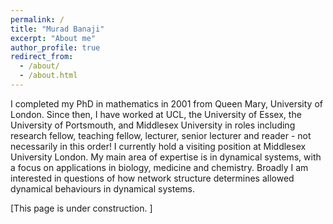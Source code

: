 ```yaml
---
permalink: /
title: "Murad Banaji"
excerpt: "About me"
author_profile: true
redirect_from: 
  - /about/
  - /about.html
---
```


I completed my PhD in mathematics in 2001 from Queen Mary, University of London. Since then, I have worked at UCL, the University of Essex, the University of Portsmouth, and Middlesex University in roles including research fellow, teaching fellow, lecturer, senior lecturer and reader - not necessarily in this order! I currently hold a visiting position at Middlesex University London. My main area of expertise is in dynamical systems, with a focus on applications in biology, medicine and chemistry. Broadly I am interested in questions of how network structure determines allowed dynamical behaviours in dynamical systems. 

\[This page is under construction. \]
